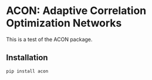 # ACON: Adaptive Correlation Optimization Networks

This is a test of the ACON package.

## Installation

```bash
pip install acon
